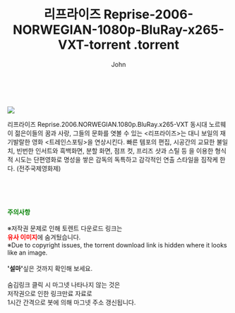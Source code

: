 ﻿---
layout: post
title:  "                   리프라이즈 Reprise-2006-NORWEGIAN-1080p-BluRay-x265-VXT-torrent                .torrent"
author: John
categories: [ 영화 ]
tags: [  ]
image: https://torrentrj57.com/uploadfile/full/88ac75d11aeeb5eda76645727c19a9efd2219b47.jpg 
description: "                   리프라이즈 Reprise-2006-NORWEGIAN-1080p-BluRay-x265-VXT-torrent                 torrent 정보 공유"
toc: true
toc_sticky: true
---

<br>
<p><img src="https://torrentrj57.com/uploadfile/full/88ac75d11aeeb5eda76645727c19a9efd2219b47.jpg"/></p>
 리프라이즈 Reprise.2006.NORWEGIAN.1080p.BluRay.x265-VXT 동시대 노르웨이 젊은이들의 꿈과 사랑, 그들의 문화를 엿볼 수 있는 <리프라이즈>는 대니 보일의 재기발랄한 영화 <트레인스포팅>을 연상시킨다. 빠른 템포의 편집, 시공간의 교묘한 불일치, 빈번한 인서트와 흑백화면, 분할 화면, 점프 컷, 프리즈 샷과 스틸 등 을 이용한 형식적 시도는 단편영화로 명성을 쌓은 감독의 독특하고 감각적인 연출 스타일을 짐작케 한다. (전주국제영화제) 
    
<br><br><br>
<p data-ke-size="size16"><b><span style="color: green;">주의사항</span></b><br /><br />※저작권 문제로 인해 토렌트 다운로드 링크는<br /><b><span style="color: red;">유사 이미지</span></b>에 숨겨뒀습니다.<br />※Due to copyright issues, the torrent download link is hidden where it looks like an image.<br /><br /><b>'설마'</b>싶은 것까지 확인해 보세요.<br /><br />숨김링크 클릭 시 마그넷 나타나지 않는 것은<br />저작권으로 인한 링크만료 자료로<br />1시간 간격으로 봇에 의해 마그넷 주소 갱신됩니다.</p>

